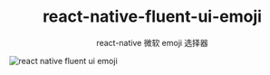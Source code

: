 <h1 align="center">react-native-fluent-ui-emoji</h1>
<div align="center">
react-native 微软 emoji 选择器
</div>

![react native fluent ui emoji](./preview.gif)

